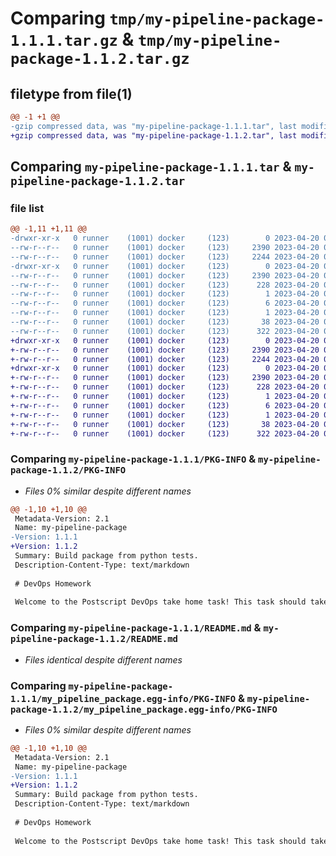 # Comparing `tmp/my-pipeline-package-1.1.1.tar.gz` & `tmp/my-pipeline-package-1.1.2.tar.gz`

## filetype from file(1)

```diff
@@ -1 +1 @@
-gzip compressed data, was "my-pipeline-package-1.1.1.tar", last modified: Thu Apr 20 03:17:51 2023, max compression
+gzip compressed data, was "my-pipeline-package-1.1.2.tar", last modified: Thu Apr 20 03:36:11 2023, max compression
```

## Comparing `my-pipeline-package-1.1.1.tar` & `my-pipeline-package-1.1.2.tar`

### file list

```diff
@@ -1,11 +1,11 @@
-drwxr-xr-x   0 runner    (1001) docker     (123)        0 2023-04-20 03:17:51.386197 my-pipeline-package-1.1.1/
--rw-r--r--   0 runner    (1001) docker     (123)     2390 2023-04-20 03:17:51.386197 my-pipeline-package-1.1.1/PKG-INFO
--rw-r--r--   0 runner    (1001) docker     (123)     2244 2023-04-20 03:17:32.000000 my-pipeline-package-1.1.1/README.md
-drwxr-xr-x   0 runner    (1001) docker     (123)        0 2023-04-20 03:17:51.386197 my-pipeline-package-1.1.1/my_pipeline_package.egg-info/
--rw-r--r--   0 runner    (1001) docker     (123)     2390 2023-04-20 03:17:51.000000 my-pipeline-package-1.1.1/my_pipeline_package.egg-info/PKG-INFO
--rw-r--r--   0 runner    (1001) docker     (123)      228 2023-04-20 03:17:51.000000 my-pipeline-package-1.1.1/my_pipeline_package.egg-info/SOURCES.txt
--rw-r--r--   0 runner    (1001) docker     (123)        1 2023-04-20 03:17:51.000000 my-pipeline-package-1.1.1/my_pipeline_package.egg-info/dependency_links.txt
--rw-r--r--   0 runner    (1001) docker     (123)        6 2023-04-20 03:17:51.000000 my-pipeline-package-1.1.1/my_pipeline_package.egg-info/top_level.txt
--rw-r--r--   0 runner    (1001) docker     (123)        1 2023-04-20 03:17:51.000000 my-pipeline-package-1.1.1/my_pipeline_package.egg-info/zip-safe
--rw-r--r--   0 runner    (1001) docker     (123)       38 2023-04-20 03:17:51.386197 my-pipeline-package-1.1.1/setup.cfg
--rw-r--r--   0 runner    (1001) docker     (123)      322 2023-04-20 03:17:32.000000 my-pipeline-package-1.1.1/setup.py
+drwxr-xr-x   0 runner    (1001) docker     (123)        0 2023-04-20 03:36:11.528309 my-pipeline-package-1.1.2/
+-rw-r--r--   0 runner    (1001) docker     (123)     2390 2023-04-20 03:36:11.528309 my-pipeline-package-1.1.2/PKG-INFO
+-rw-r--r--   0 runner    (1001) docker     (123)     2244 2023-04-20 03:35:53.000000 my-pipeline-package-1.1.2/README.md
+drwxr-xr-x   0 runner    (1001) docker     (123)        0 2023-04-20 03:36:11.528309 my-pipeline-package-1.1.2/my_pipeline_package.egg-info/
+-rw-r--r--   0 runner    (1001) docker     (123)     2390 2023-04-20 03:36:11.000000 my-pipeline-package-1.1.2/my_pipeline_package.egg-info/PKG-INFO
+-rw-r--r--   0 runner    (1001) docker     (123)      228 2023-04-20 03:36:11.000000 my-pipeline-package-1.1.2/my_pipeline_package.egg-info/SOURCES.txt
+-rw-r--r--   0 runner    (1001) docker     (123)        1 2023-04-20 03:36:11.000000 my-pipeline-package-1.1.2/my_pipeline_package.egg-info/dependency_links.txt
+-rw-r--r--   0 runner    (1001) docker     (123)        6 2023-04-20 03:36:11.000000 my-pipeline-package-1.1.2/my_pipeline_package.egg-info/top_level.txt
+-rw-r--r--   0 runner    (1001) docker     (123)        1 2023-04-20 03:36:11.000000 my-pipeline-package-1.1.2/my_pipeline_package.egg-info/zip-safe
+-rw-r--r--   0 runner    (1001) docker     (123)       38 2023-04-20 03:36:11.528309 my-pipeline-package-1.1.2/setup.cfg
+-rw-r--r--   0 runner    (1001) docker     (123)      322 2023-04-20 03:35:53.000000 my-pipeline-package-1.1.2/setup.py
```

### Comparing `my-pipeline-package-1.1.1/PKG-INFO` & `my-pipeline-package-1.1.2/PKG-INFO`

 * *Files 0% similar despite different names*

```diff
@@ -1,10 +1,10 @@
 Metadata-Version: 2.1
 Name: my-pipeline-package
-Version: 1.1.1
+Version: 1.1.2
 Summary: Build package from python tests.
 Description-Content-Type: text/markdown
 
 # DevOps Homework
 
 Welcome to the Postscript DevOps take home task! This task should take you an hour or less to complete. You will be working with a simplified service with a minimal feature set.
```

### Comparing `my-pipeline-package-1.1.1/README.md` & `my-pipeline-package-1.1.2/README.md`

 * *Files identical despite different names*

### Comparing `my-pipeline-package-1.1.1/my_pipeline_package.egg-info/PKG-INFO` & `my-pipeline-package-1.1.2/my_pipeline_package.egg-info/PKG-INFO`

 * *Files 0% similar despite different names*

```diff
@@ -1,10 +1,10 @@
 Metadata-Version: 2.1
 Name: my-pipeline-package
-Version: 1.1.1
+Version: 1.1.2
 Summary: Build package from python tests.
 Description-Content-Type: text/markdown
 
 # DevOps Homework
 
 Welcome to the Postscript DevOps take home task! This task should take you an hour or less to complete. You will be working with a simplified service with a minimal feature set.
```


